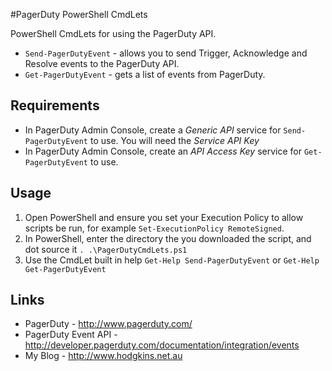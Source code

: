 #PagerDuty PowerShell CmdLets

PowerShell CmdLets for using the PagerDuty API. 

* `Send-PagerDutyEvent` - allows you to send Trigger, Acknowledge and Resolve events to the PagerDuty API.
* `Get-PagerDutyEvent` - gets a list of events from PagerDuty.

## Requirements
* In PagerDuty Admin Console, create a *Generic API* service for `Send-PagerDutyEvent` to use. You will need the *Service API Key*
* In PagerDuty Admin Console, create an *API Access Key* service for `Get-PagerDutyEvent` to use.

## Usage

1. Open PowerShell and ensure you set your Execution Policy to allow scripts be run, for example `Set-ExecutionPolicy RemoteSigned`.
2. In PowerShell, enter the directory the you downloaded the script, and dot source it `. .\PagerDutyCmdLets.ps1`
3. Use the CmdLet built in help `Get-Help Send-PagerDutyEvent` or `Get-Help Get-PagerDutyEvent`

## Links
* PagerDuty - http://www.pagerduty.com/
* PagerDuty Event API - http://developer.pagerduty.com/documentation/integration/events
* My Blog - http://www.hodgkins.net.au
